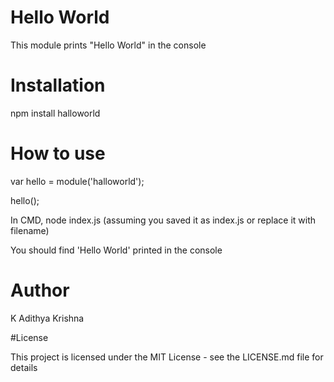 # Hello World

This module prints "Hello World" in the console

# Installation

npm install halloworld

# How to use

var hello = module('halloworld');

hello();

In CMD,
    node index.js (assuming you saved it as index.js or replace it with filename)

You should find 'Hello World' printed in the console

# Author

K Adithya Krishna

#License

This project is licensed under the MIT License - see the LICENSE.md file for details